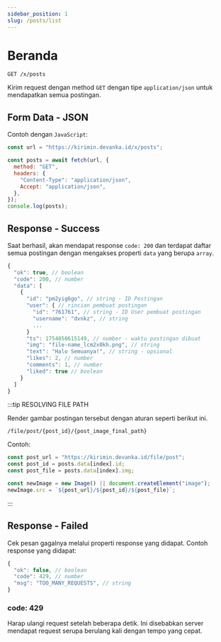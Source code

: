 ```yaml
---
sidebar_position: 1
slug: /posts/list
---
```


# Beranda

```text title='HTTP(S)'
GET /x/posts
```

Kirim request dengan method `GET` dengan tipe `application/json` untuk mendapatkan semua postingan.

## Form Data - JSON

Contoh dengan `JavaScript`:

```javascript
const url = "https://kirimin.devanka.id/x/posts";

const posts = await fetch(url, {
  method: "GET",
  headers: {
    "Content-Type": "application/json",
    Accept: "application/json",
  },
});
console.log(posts);
```

## Response - Success

Saat berhasil, akan mendapat response `code: 200` dan terdapat daftar semua postingan dengan mengakses properti `data` yang berupa `array`.

```javascript
{
  "ok": true, // boolean
  "code": 200, // number
  "data": [
    {
      "id": "pm2yig6go", // string - ID Postingan
      "user": { // rincian pembuat postingan
        "id": "761761", // string - ID User pembuat postingan
        "username": "dvnkz", // string
        ...
      }
      "ts": 1754050615149, // number - waktu postingan dibuat
      "img": "file-name_lcm2x0kh.png", // string
      "text": "Halo Semuanya!", // string - opsional
      "likes": 2, // number
      "comments": 1, // number
      "liked": true // boolean
    }
  ]
}
```

:::tip RESOLVING FILE PATH

Render gambar postingan tersebut dengan aturan seperti berikut ini.

`/file/post/{post_id}/{post_image_final_path}`

Contoh:

```javascript
const post_url = "https://kirimin.devanka.id/file/post";
const post_id = posts.data[index].id;
const post_file = posts.data[index].img;

const newImage = new Image() || document.createElement("image");
newImage.src = `${post_url}/${post_id}/${post_file}`;
```

:::

## Response - Failed

Cek pesan gagalnya melalui properti response yang didapat. Contoh response yang didapat:

```javascript
{
  "ok": false, // boolean
  "code": 429, // number
  "msg": "TOO_MANY_REQUESTS", // string
}
```

### code: 429

Harap ulangi request setelah beberapa detik. Ini disebabkan server mendapat request serupa berulang kali dengan tempo yang cepat.
